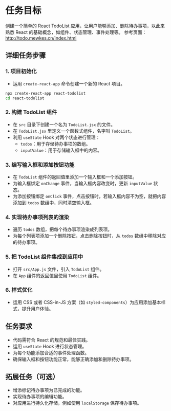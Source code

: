 
# 任务目标

创建一个简单的 React TodoList 应用，让用户能够添加、删除待办事项，以此来熟悉 React 的基础概念，如组件、状态管理、事件处理等。
参考页面： http://todo.mewkes.cn/index.html

## 详细任务步骤

### 1. 项目初始化

- 运用 `create-react-app` 命令创建一个新的 React 项目。

```bash
npx create-react-app react-todolist
cd react-todolist
```

### 2. 构建 TodoList 组件

- 在 `src` 目录下创建一个名为 `TodoList.jsx` 的文件。
- 在 `TodoList.jsx` 里定义一个函数式组件，名字叫 `TodoList`。
- 利用 `useState` Hook 对两个状态进行管理：
  - `todos`：用于存储待办事项的数组。
  - `inputValue`：用于存储输入框中的内容。

### 3. 编写输入框和添加按钮功能

- 在 `TodoList` 组件的返回值里添加一个输入框和一个添加按钮。
- 为输入框绑定 `onChange` 事件，当输入框内容改变时，更新 `inputValue` 状态。
- 为添加按钮绑定 `onClick` 事件，点击按钮时，若输入框内容不为空，就把内容添加到 `todos` 数组中，同时清空输入框。

### 4. 实现待办事项列表的渲染

- 遍历 `todos` 数组，把每个待办事项渲染成列表项。
- 为每个列表项添加一个删除按钮，点击删除按钮时，从 `todos` 数组中移除对应的待办事项。

### 5. 把 TodoList 组件集成到应用中

- 打开 `src/App.js` 文件，引入 `TodoList` 组件。
- 在 `App` 组件的返回值里使用 `TodoList` 组件。

### 6. 样式优化

- 运用 CSS 或者 CSS-in-JS 方案（如 `styled-components`）为应用添加基本样式，提升用户体验。

## 任务要求

- 代码需符合 React 的规范和最佳实践。
- 运用 `useState` Hook 进行状态管理。
- 为每个功能添加合适的事件处理函数。
- 确保输入框和按钮功能正常，能够正确添加和删除待办事项。

## 拓展任务（可选）

- 增添标记待办事项为已完成的功能。
- 实现待办事项的编辑功能。
- 对应用进行持久化存储，例如使用 `localStorage` 保存待办事项。
